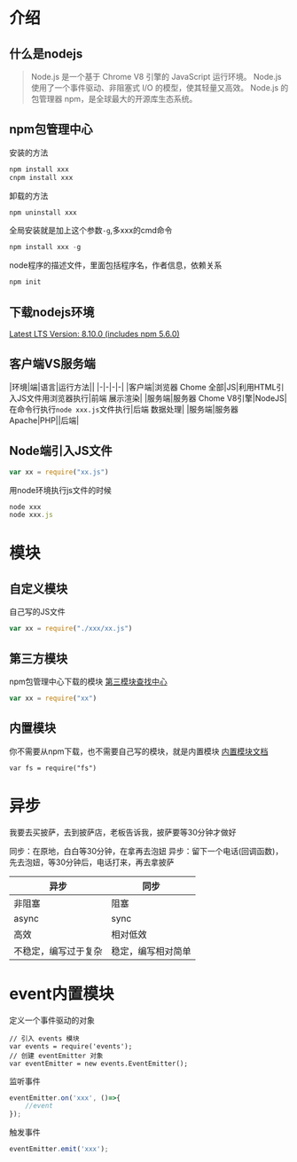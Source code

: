 # 介绍

## 什么是nodejs

> Node.js 是一个基于 Chrome V8 引擎的 JavaScript 运行环境。 
Node.js 使用了一个事件驱动、非阻塞式 I/O 的模型，使其轻量又高效。 
Node.js 的包管理器 npm，是全球最大的开源库生态系统。

## npm包管理中心

安装的方法
```js
npm install xxx
cnpm install xxx
```
卸载的方法
```js
npm uninstall xxx
```
全局安装就是加上这个参数`-g`,多xxx的cmd命令
```js
npm install xxx -g
```
node程序的描述文件，里面包括程序名，作者信息，依赖关系
```js
npm init
```

## 下载nodejs环境

[Latest LTS Version: 8.10.0 (includes npm 5.6.0)](https://nodejs.org/en/download/)


## 客户端VS服务端

|环境|端|语言|运行方法||
|-|-|-|-|
|客户端|浏览器 Chome 全部|JS|利用HTML引入JS文件用浏览器执行|前端 展示渲染|
|服务端|服务器 Chome V8引擎|NodeJS|在命令行执行`node xxx.js`文件执行|后端 数据处理|
|服务端|服务器 Apache|PHP||后端|


## Node端引入JS文件


```js
var xx = require("xx.js")
```

用node环境执行js文件的时候

```js
node xxx
node xxx.js
```

# 模块

## 自定义模块

自己写的JS文件
```js
var xx = require("./xxx/xx.js")
```

## 第三方模块

npm包管理中心下载的模块
[第三模块查找中心](https://www.npmjs.com/)
```js
var xx = require("xx")
```

## 内置模块

你不需要从npm下载，也不需要自己写的模块，就是内置模块
[内置模块文档](http://nodejs.cn/api)
```
var fs = require("fs")
```

# 异步

我要去买披萨，去到披萨店，老板告诉我，披萨要等30分钟才做好

同步：在原地，白白等30分钟，在拿再去泡妞
异步：留下一个电话(回调函数)，先去泡妞，等30分钟后，电话打来，再去拿披萨

|异步|同步|
|-|-|
|非阻塞|阻塞|
|async|sync|
|高效|相对低效|
|不稳定，编写过于复杂|稳定，编写相对简单|


# event内置模块

定义一个事件驱动的对象
```
// 引入 events 模块
var events = require('events');
// 创建 eventEmitter 对象
var eventEmitter = new events.EventEmitter();
```
监听事件
```js
eventEmitter.on('xxx', ()=>{
	//event
});
```
触发事件
```js
eventEmitter.emit('xxx');
```

# 